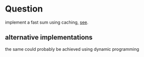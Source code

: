 # Question

implement a fast sum using caching, [see](https://expert.ethz.ch/enrolled/SS22/da/exercises).

## alternative implementations
the same could probably be achieved using dynamic programming

